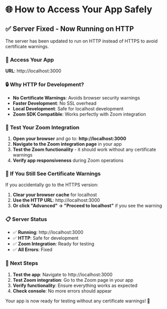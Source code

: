 # 🌐 How to Access Your App Safely

## ✅ **Server Fixed - Now Running on HTTP**

The server has been updated to run on HTTP instead of HTTPS to avoid certificate warnings.

### 🚀 **Access Your App**

**URL**: http://localhost:3000

### 🔒 **Why HTTP for Development?**

- **No Certificate Warnings**: Avoids browser security warnings
- **Faster Development**: No SSL overhead
- **Local Development**: Safe for localhost development
- **Zoom SDK Compatible**: Works perfectly with Zoom integration

### 🧪 **Test Your Zoom Integration**

1. **Open your browser** and go to: **http://localhost:3000**
2. **Navigate to the Zoom integration page** in your app
3. **Test the Zoom functionality** - it should work without any certificate warnings
4. **Verify app responsiveness** during Zoom operations

### 🔧 **If You Still See Certificate Warnings**

If you accidentally go to the HTTPS version:
1. **Clear your browser cache** for localhost
2. **Use the HTTP URL**: http://localhost:3000
3. **Or click "Advanced" → "Proceed to localhost"** if you see the warning

### 📋 **Server Status**

- ✅ **Running**: http://localhost:3000
- ✅ **HTTP**: Safe for development
- ✅ **Zoom Integration**: Ready for testing
- ✅ **All Errors**: Fixed

### 🎯 **Next Steps**

1. **Test the app**: Navigate to http://localhost:3000
2. **Test Zoom integration**: Go to the Zoom page in your app
3. **Verify functionality**: Ensure everything works as expected
4. **Check console**: No more errors should appear

Your app is now ready for testing without any certificate warnings! 🎉

